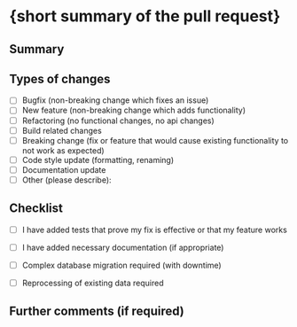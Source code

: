 # {short summary of the pull request}

<!-- 
Remove the line above and move it to the PR title
Make sure that your pull request follow the correct name format. Starts with a ticket number with a short summary and delete this section.
-->

## Summary

<!--
Describe the summary/big picture of your changes here to communicate to the maintainers why we should accept this pull request.
-->

## Types of changes

<!--
What types of changes does your code introduce? Put an `x` in the boxes that apply (no space around the brackets).
-->

- [ ] Bugfix (non-breaking change which fixes an issue)
- [ ] New feature (non-breaking change which adds functionality)
- [ ] Refactoring (no functional changes, no api changes)
- [ ] Build related changes
- [ ] Breaking change (fix or feature that would cause existing functionality to not work as expected)
- [ ] Code style update (formatting, renaming)
- [ ] Documentation update
- [ ] Other (please describe):

## Checklist

<!--
Put an `x` in the boxes that apply (no space around the brackets). This is simply a reminder of what we are going to look for before merging your code.
-->

- [ ] I have added tests that prove my fix is effective or that my feature works
- [ ] I have added necessary documentation (if appropriate)
- [ ] Complex database migration required (with downtime)
- [ ] Reprocessing of existing data required


## Further comments (if required)

<!--
Add comments here if breaking changes, complex database migration or reprocessing of existing data are required.

If this is a relatively large or complex change, kick off the discussion by explaining why you chose the solution you did and what alternatives you considered, etc...
-->
